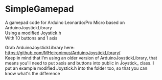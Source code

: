 # SimpleGamepad
A gamepad code for Arduino Leonardo/Pro Micro based on ArduinoJoystickLibrary<br/>
Using a modified Joystick.h<br/>
With 10 buttons and 1 axis<br/>

Grab ArduinoJoystickLibrary here: https://github.com/MHeironimus/ArduinoJoystickLibrary/ <br>
Keep in mind that I'm using an older version of ArduinoJoystickLibrary, that means you'll need to put xaxis and buttons into public in Joystick_ class. I put an example modified Joystick.h into the folder too, so that you can know what's the difference
